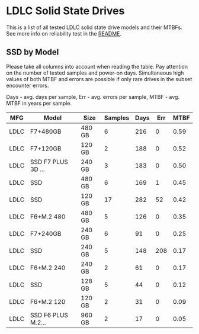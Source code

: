 LDLC Solid State Drives
=======================

This is a list of all tested LDLC solid state drive models and their MTBFs. See
more info on reliability test in the [README](https://github.com/linuxhw/SMART).

SSD by Model
------------

Please take all columns into account when reading the table. Pay attention on the
number of tested samples and power-on days. Simultaneous high values of both MTBF
and errors are possible if only rare drives in the subset encounter errors.

Days - avg. days per sample,
Err  - avg. errors per sample,
MTBF - avg. MTBF in years per sample.

| MFG       | Model              | Size   | Samples | Days  | Err   | MTBF |
|-----------|--------------------|--------|---------|-------|-------|------|
| LDLC      | F7+480GB           | 480 GB | 6       | 216   | 0     | 0.59   |
| LDLC      | F7+120GB           | 120 GB | 2       | 188   | 0     | 0.52   |
| LDLC      | SSD F7 PLUS 3D ... | 240 GB | 3       | 183   | 0     | 0.50   |
| LDLC      | SSD                | 480 GB | 6       | 169   | 1     | 0.45   |
| LDLC      | SSD                | 120 GB | 17      | 282   | 52    | 0.42   |
| LDLC      | F6+M.2 480         | 480 GB | 5       | 126   | 0     | 0.35   |
| LDLC      | F7+240GB           | 240 GB | 6       | 91    | 0     | 0.25   |
| LDLC      | SSD                | 240 GB | 5       | 148   | 208   | 0.17   |
| LDLC      | F6+M.2 240         | 240 GB | 2       | 61    | 0     | 0.17   |
| LDLC      | SSD                | 128 GB | 5       | 44    | 0     | 0.12   |
| LDLC      | F6+M.2 120         | 120 GB | 2       | 31    | 0     | 0.09   |
| LDLC      | SSD F6 PLUS M.2... | 960 GB | 2       | 17    | 0     | 0.05   |
